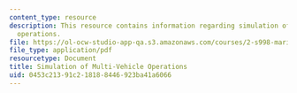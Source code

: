 ```yaml
---
content_type: resource
description: This resource contains information regarding simulation of multi-vehicle
  operations.
file: https://ol-ocw-studio-app-qa.s3.amazonaws.com/courses/2-s998-marine-autonomy-sensing-and-communications-spring-2012/0453c21391c218188446923ba41a6066_MIT2_S998S12_Lab07.pdf
file_type: application/pdf
resourcetype: Document
title: Simulation of Multi-Vehicle Operations
uid: 0453c213-91c2-1818-8446-923ba41a6066
---
```

